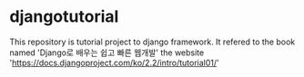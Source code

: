 ﻿# djangotutorial
This repository is tutorial project to django framework.
It refered to
  the book named 'Django로 배우는 쉽고 빠른 웹개발'
  the website 'https://docs.djangoproject.com/ko/2.2/intro/tutorial01/'
